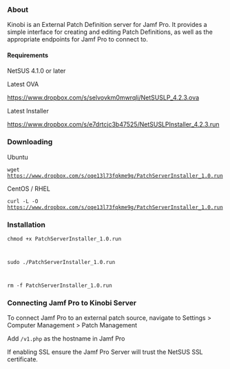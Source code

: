 ### About

Kinobi is an External Patch Definition server for Jamf Pro.
It provides a simple interface for creating and editing Patch Definitions, as well as the appropriate endpoints for Jamf Pro to connect to.


#### Requirements

NetSUS 4.1.0 or later


Latest OVA

https://www.dropbox.com/s/selvovkm0mwrqli/NetSUSLP_4.2.3.ova


Latest Installer

https://www.dropbox.com/s/e7drtcjc3b47525/NetSUSLPInstaller_4.2.3.run


### Downloading

Ubuntu

<code>wget https://www.dropbox.com/s/oqe13l73fqkme9g/PatchServerInstaller_1.0.run</code>


CentOS / RHEL

<code>curl -L -O https://www.dropbox.com/s/oqe13l73fqkme9g/PatchServerInstaller_1.0.run</code>


### Installation

<code>chmod +x PatchServerInstaller_1.0.run

sudo ./PatchServerInstaller_1.0.run

rm -f PatchServerInstaller_1.0.run</code>


### Connecting Jamf Pro to Kinobi Server

To connect Jamf Pro to an external patch source, navigate to Settings > Computer Management > Patch Management

Add <code>/v1.php</code> as the hostname in Jamf Pro

If enabling SSL ensure the Jamf Pro Server will trust the NetSUS SSL certificate.
